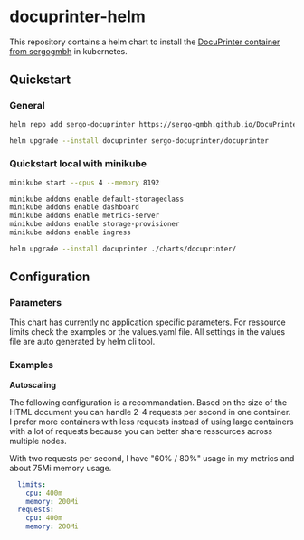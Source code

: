 # docuprinter-helm
This repository contains a helm chart to install the [DocuPrinter container from sergogmbh](https://sergo-gmbh.github.io/DocuPrinter/) in kubernetes.

## Quickstart

### General

```bash
helm repo add sergo-docuprinter https://sergo-gmbh.github.io/DocuPrinter-Helm/

helm upgrade --install docuprinter sergo-docuprinter/docuprinter
```

### Quickstart local with minikube

```bash
minikube start --cpus 4 --memory 8192

minikube addons enable default-storageclass
minikube addons enable dashboard
minikube addons enable metrics-server
minikube addons enable storage-provisioner
minikube addons enable ingress

helm upgrade --install docuprinter ./charts/docuprinter/
```

## Configuration

### Parameters

This chart has currently no application specific parameters. For ressource limits check the examples or the values.yaml file. All settings in the values file are auto generated by helm cli tool.

### Examples

**Autoscaling**

The following configuration is a recommandation. Based on the size of the HTML document you can handle 2-4 requests per second in one container. I prefer more containers with less requests instead of using large containers with a lot of requests because you can better share ressources across multiple nodes.

With two requests per second, I have "60% / 80%" usage in my metrics and about 75Mi memory usage.

```yaml
  limits:
    cpu: 400m
    memory: 200Mi
  requests:
    cpu: 400m
    memory: 200Mi
```